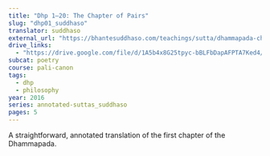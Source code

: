 ```yaml
---
title: "Dhp 1–20: The Chapter of Pairs"
slug: "dhp01_suddhaso"
translator: suddhaso
external_url: "https://bhantesuddhaso.com/teachings/sutta/dhammapada-ch1-yamaka-vagga-annotated/"
drive_links:
  - "https://drive.google.com/file/d/1A5b4x8G25tpyc-bBLFbDapAFPTA7Ked4/view?usp=drivesdk"
subcat: poetry
course: pali-canon
tags:
  - dhp
  - philosophy
year: 2016
series: annotated-suttas_suddhaso
pages: 5
---
```


A straightforward, annotated translation of the first chapter of the Dhammapada.
